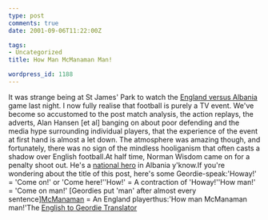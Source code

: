 ```yaml
---
type: post
comments: true
date: 2001-09-06T11:22:00Z

tags:
- Uncategorized
title: How Man McManaman Man!

wordpress_id: 1188
---
```


It was strange being at St James' Park to watch the [England versus Albania](http://news.bbc.co.uk/sport/hi/english/football/world_cup_2002/newsid_1528000/1528072.stm) game last night. I now fully realise that football is purely a TV event. We've become so accustomed to the post match analysis, the action replays, the adverts, Alan Hansen [et al] banging on about poor defending and the media hype surrounding individual players, that the experience of the event at first hand is almost a let down. The atmosphere was amazing though, and fortunately, there was no sign of the mindless hooliganism that often casts a shadow over English football.At half time, Norman Wisdom came on for a penalty shoot out. He's a [national hero](http://news.bbc.co.uk/hi/english/uk/newsid_1251000/1251406.stm) in Albania y'know.If you're wondering about the title of this post, here's some Geordie-speak:'Howay!' = 'Come on!' or 'Come here!''How!' = A contraction of 'Howay!''How man!' = 'Come on man!' [Geordies put 'man' after almost every sentence][McManaman](http://www.soccernet.com/england/players/mcmanamansteve.html) = An England playerthus:'How man McManaman man!'The [English to Geordie Translator](http://www.geordie.org.uk/)
  


